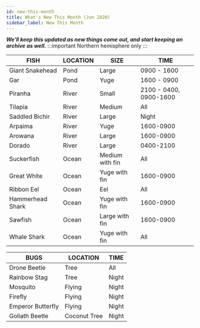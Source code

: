 ```yaml
---
id: new-this-month
title: What's New This Month (Jun 2020)
sidebar_label: New This Month
---
```


**_We'll keep this updated as new things come out, and start keeping an archive as well._**
:::important
Northern hemisphere only
:::

| FISH             | LOCATION | SIZE            | TIME                   |
| ---------------- | -------- | --------------- | ---------------------- |
| Giant Snakehead  | Pond     | Large           | 0900 - 1600            |
| Gar              | Pond     | Yuge            | 1600 - 0900            |
| Piranha          | River    | Small           | 2100 - 0400, 0900-1600 |
| Tilapia          | River    | Medium          | All                    |
| Saddled Bichir   | River    | Large           | Night                  |
| Arpaima          | River    | Yuge            | 1600-0900              |
| Arowana          | River    | Large           | 1600-0900              |
| Dorado           | River    | Large           | 0400-2100              |
| Suckerfish       | Ocean    | Medium with fin | All                    |
| Great White      | Ocean    | Yuge with fin   | 1600-0900              |
| Ribbon Eel       | Ocean    | Eel             | All                    |
| Hammerhead Shark | Ocean    | Yuge with fin   | 1600-0900              |
| Sawfish          | Ocean    | Large with fin  | 1600-0900              |
| Whale Shark      | Ocean    | Yuge with fin   | All                    |

| BUGS              | LOCATION     | TIME  |
| ----------------- | ------------ | ----- |
| Drone Beetle      | Tree         | All   |
| Rainbow Stag      | Tree         | Night |
| Mosquito          | Flying       | Night |
| Firefly           | Flying       | Night |
| Emperor Butterfly | Flying       | Night |
| Goliath Beetle    | Coconut Tree | Night |
